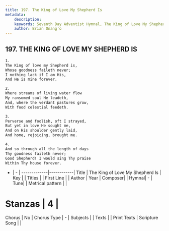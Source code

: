 ```yaml
---
title: 197. The King of Love My Shepherd Is
metadata:
    description: 
    keywords: Seventh Day Adventist Hymnal, The King of Love My Shepherd Is, , 
    author: Brian Onang'o
---
```



## 197. THE KING OF LOVE MY SHEPHERD IS

```txt
1.
The King of love my Shepherd is,
Whose goodness faileth never;
I nothing lack if I am His,
And He is mine forever.

2.
Where streams of living water flow
My ransomed soul He leadeth,
And, where the verdant pastures grow,
With food celestial feedeth.

3.
Perverse and foolish, oft I strayed,
But yet in love He sought me,
And on His shoulder gently laid,
And home, rejoicing, brought me.

4.
And so through all the length of days
Thy goodness faileth never;
Good Shepherd! I would sing Thy praise
Within Thy house forever.
```

- |   -  |
-------------|------------|
Title | The King of Love My Shepherd Is |
Key |  |
Titles |  |
First Line |  |
Author | 
Year | 
Composer|  |
Hymnal|  - |
Tune|  |
Metrical pattern | |
# Stanzas | 4 |
Chorus | No |
Chorus Type | - |
Subjects |  |
Texts |  |
Print Texts | 
Scripture Song |  |
  

